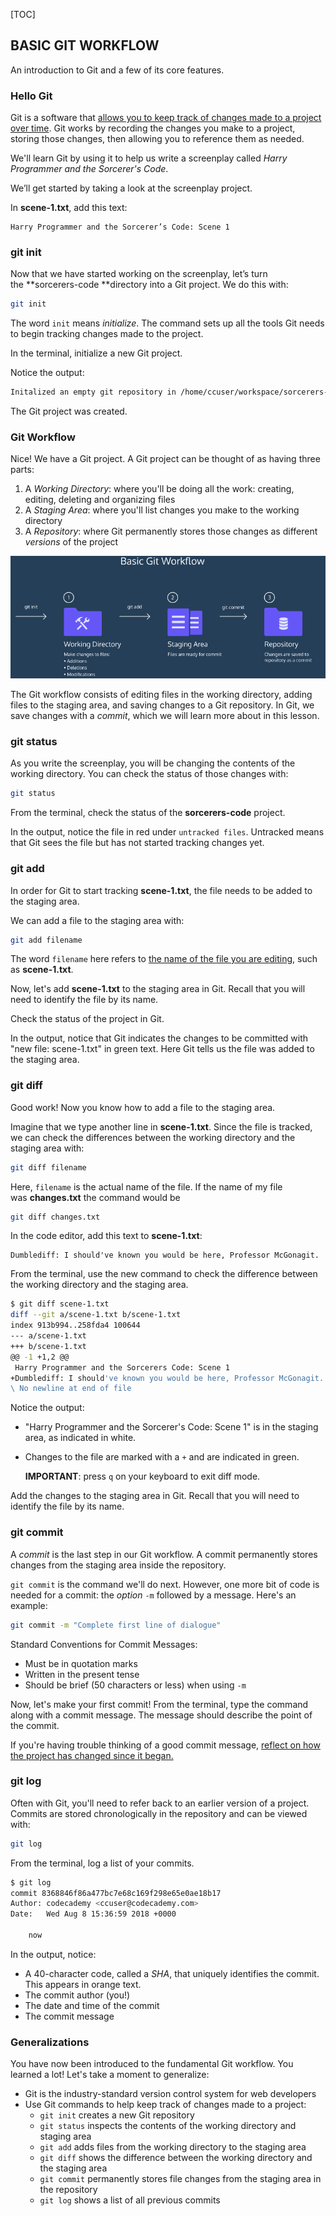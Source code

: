 [TOC]

## BASIC GIT WORKFLOW

An introduction to Git and a few of its core features. 

 ### Hello Git

Git is a software that <u>allows you to keep track of changes made to a project over time</u>. Git works by recording the changes you make to a project, storing those changes, then allowing you to reference them as needed.

We'll learn Git by using it to help us write a screenplay called *Harry Programmer and the Sorcerer's Code*.

We’ll get started by taking a look at the screenplay project.

 In **scene-1.txt**, add this text:

```
Harry Programmer and the Sorcerer’s Code: Scene 1
```

### git init

Now that we have started working on the screenplay, let’s turn the **sorcerers-code **directory into a Git project. We do this with:

```bash
git init
```

The word `init` means *initialize*. The command sets up all the tools Git needs to begin tracking changes made to the project.

In the terminal, initialize a new Git project.

Notice the output:

```bash
Initalized an empty git repository in /home/ccuser/workspace/sorcerers-code/.git/
```

The Git project was created.

### Git Workflow

Nice! We have a Git project. A Git project can be thought of as having three parts:

1. A *Working Directory*: where you'll be doing all the work: creating, editing, deleting and organizing files
2. A *Staging Area*: where you'll list changes you make to the working directory
3. A *Repository*: where Git permanently stores those changes as different *versions* of the project

![Selection_012](../../Images/Selection_012.png)

The Git workflow consists of editing files in the working directory, adding files to the staging area, and saving changes to a Git repository. In Git, we save changes with a *commit*, which we will learn more about in this lesson.

### git status

As you write the screenplay, you will be changing the contents of the working directory. You can check the status of those changes with:

```bash
git status
```

From the terminal, check the status of the **sorcerers-code** project.

In the output, notice the file in red under `untracked files`. Untracked means that Git sees the file but has not started tracking changes yet.

### git add

In order for Git to start tracking **scene-1.txt**, the file needs to be added to the staging area.

We can add a file to the staging area with:

```bash
git add filename
```

The word `filename` here refers to <u>the name of the file you are editing</u>, such as **scene-1.txt**.

Now, let's add **scene-1.txt** to the staging area in Git. Recall that you will need to identify the file by its name.

Check the status of the project in Git.

In the output, notice that Git indicates the changes to be committed with "new file: scene-1.txt" in green text. Here Git tells us the file was added to the staging area.

### git diff

Good work! Now you know how to add a file to the staging area.

Imagine that we type another line in **scene-1.txt**. Since the file is tracked, we can check the differences between the working directory and the staging area with:

```bash
git diff filename
```

Here, `filename` is the actual name of the file. If the name of my file was **changes.txt** the command would be

```bash
git diff changes.txt
```

In the code editor, add this text to **scene-1.txt**:

```
Dumblediff: I should've known you would be here, Professor McGonagit.
```

From the terminal, use the new command to check the difference between the working directory and the staging area.

```bash
$ git diff scene-1.txt
diff --git a/scene-1.txt b/scene-1.txt
index 913b994..258fda4 100644
--- a/scene-1.txt
+++ b/scene-1.txt
@@ -1 +1,2 @@
 Harry Programmer and the Sorcerers Code: Scene 1
+Dumblediff: I should've known you would be here, Professor McGonagit.
\ No newline at end of file
```

Notice the output:

- "Harry Programmer and the Sorcerer's Code: Scene 1" is in the staging area, as indicated in white.

- Changes to the file are marked with a `+` and are indicated in green.

  **IMPORTANT**: press `q` on your keyboard to exit diff mode.

Add the changes to the staging area in Git. Recall that you will need to identify the file by its name.

### git commit

A *commit* is the last step in our Git workflow. A commit permanently stores changes from the staging area inside the repository.

`git commit` is the command we'll do next. However, one more bit of code is needed for a commit: the *option* `-m` followed by a message. Here's an example:

```bash
git commit -m "Complete first line of dialogue"
```

Standard Conventions for Commit Messages:

- Must be in quotation marks
- Written in the present tense
- Should be brief (50 characters or less) when using `-m`

Now, let's make your first commit! From the terminal, type the command along with a commit message. The message should describe the point of the commit.

If you're having trouble thinking of a good commit message, <u>reflect on how the project has changed since it began.</u>

### git log

Often with Git, you'll need to refer back to an earlier version of a project. Commits are stored chronologically in the repository and can be viewed with:

```bash
git log
```

From the terminal, log a list of your commits.

```bash
$ git log
commit 8368846f86a477bc7e68c169f298e65e0ae18b17
Author: codecademy <ccuser@codecademy.com>
Date:   Wed Aug 8 15:36:59 2018 +0000

    now
```

In the output, notice:

- A 40-character code, called a *SHA*, that uniquely identifies the commit. This appears in orange text.
- The commit author (you!)
- The date and time of the commit
- The commit message

### Generalizations

You have now been introduced to the fundamental Git workflow. You learned a lot! Let's take a moment to generalize:

- Git is the industry-standard version control system for web developers
- Use Git commands to help keep track of changes made to a project:
  - `git init` creates a new Git repository
  - `git status` inspects the contents of the working directory and staging area
  - `git add` adds files from the working directory to the staging area
  - `git diff` shows the difference between the working directory and the staging area
  - `git commit` permanently stores file changes from the staging area in the repository
  - `git log` shows a list of all previous commits

